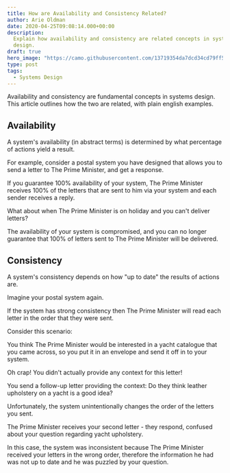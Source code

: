 ```yaml
---
title: How are Availability and Consistency Related?
author: Arie Oldman
date: 2020-04-25T09:08:14.000+00:00
description:
  Explain how availability and consistency are related concepts in system
  design.
draft: true
hero_image: "https://camo.githubusercontent.com/13719354da7dcd34cd79ff5f8b6306a67bc18261/687474703a2f2f692e696d6775722e636f6d2f62674c4d4932752e706e67"
type: post
tags:
  - Systems Design
---
```


Availability and consistency are fundamental concepts in systems design. This
article outlines how the two are related, with plain english examples.

## Availability

A system's availability (in abstract terms) is determined by what percentage of
actions yield a result.

For example, consider a postal system you have designed that allows you to send a
letter to The Prime Minister, and get a response.

If you guarantee 100% availability of your system, The Prime Minister receives
100% of the letters that are sent to him via your system and each sender
receives a reply.

What about when The Prime Minister is on holiday and you can't deliver letters?

The availability of your system is compromised, and you can no longer guarantee
that 100% of letters sent to The Prime Minister will be delivered.

## Consistency

A system's consistency depends on how "up to date" the results of actions are.

Imagine your postal system again.

If the system has strong consistency then The Prime
Minister will read each letter in the order that they were sent.

Consider this scenario:

You think The Prime Minister would be interested in a yacht catalogue that you
came across, so you put it in an envelope and send it off in to your system.

Oh crap! You didn't actually provide any context for this
letter!

You send a follow-up letter providing the context: Do they think leather
upholstery on a yacht is a good idea?

Unfortunately, the system unintentionally changes the order of the letters you
sent.

The Prime Minister receives your second letter - they respond, confused about
your question regarding yacht upholstery.

In this case, the system was inconsistent because The Prime Minister received
your letters in the wrong order, therefore the information he had was not up
to date and he was puzzled by your question.
